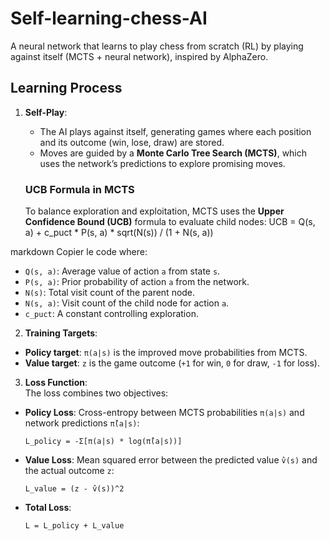 # Self-learning-chess-AI
A neural network that learns to play chess from scratch (RL) by playing against itself (MCTS + neural network), inspired by AlphaZero.

## Learning Process
1. **Self-Play**:  
   - The AI plays against itself, generating games where each position and its outcome (win, lose, draw) are stored.  
   - Moves are guided by a **Monte Carlo Tree Search (MCTS)**, which uses the network’s predictions to explore promising moves.

   ### UCB Formula in MCTS  
   To balance exploration and exploitation, MCTS uses the **Upper Confidence Bound (UCB)** formula to evaluate child nodes:
UCB = Q(s, a) + c_puct * P(s, a) * sqrt(N(s)) / (1 + N(s, a))

markdown
Copier le code
where:
- `Q(s, a)`: Average value of action `a` from state `s`.  
- `P(s, a)`: Prior probability of action `a` from the network.  
- `N(s)`: Total visit count of the parent node.  
- `N(s, a)`: Visit count of the child node for action `a`.  
- `c_puct`: A constant controlling exploration.

2. **Training Targets**:  
- **Policy target**: `π(a|s)` is the improved move probabilities from MCTS.  
- **Value target**: `z` is the game outcome (`+1` for win, `0` for draw, `-1` for loss).

3. **Loss Function**:  
The loss combines two objectives:
- **Policy Loss**: Cross-entropy between MCTS probabilities `π(a|s)` and network predictions `π̂(a|s)`:
  ```
  L_policy = -Σ[π(a|s) * log(π̂(a|s))]
  ```
- **Value Loss**: Mean squared error between the predicted value `v̂(s)` and the actual outcome `z`:
  ```
  L_value = (z - v̂(s))^2
  ```
- **Total Loss**:
  ```
  L = L_policy + L_value
  ```
